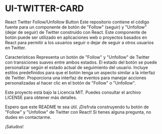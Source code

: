 # UI-TWITTER-CARD

React Twitter Follow/Unfollow Button
Este repositorio contiene el código fuente para un componente de botón de "Follow" (seguir) y "Unfollow" (dejar de seguir) de Twitter construido con React. Este componente de botón puede ser utilizado en aplicaciones web o proyectos basados en React para permitir a los usuarios seguir o dejar de seguir a otros usuarios en Twitter.

Características
Representa un botón de "Follow" y "Unfollow" de Twitter con transiciones suaves entre ambos estados.
El estado del botón se puede personalizar según el estado actual de seguimiento del usuario.
Incluye estilos predefinidos para que el botón tenga un aspecto similar a la interfaz de Twitter.
Proporciona una interfaz de eventos para manejar acciones personalizadas al hacer clic en el botón de "Follow" o "Unfollow".



Este proyecto está bajo la Licencia MIT. Puedes consultar el archivo LICENSE para obtener más detalles.

Espero que este README te sea útil. ¡Disfruta construyendo tu botón de "Follow" y "Unfollow" de Twitter con React! Si tienes alguna pregunta, no dudes en contactarme.

¡Saludos!
